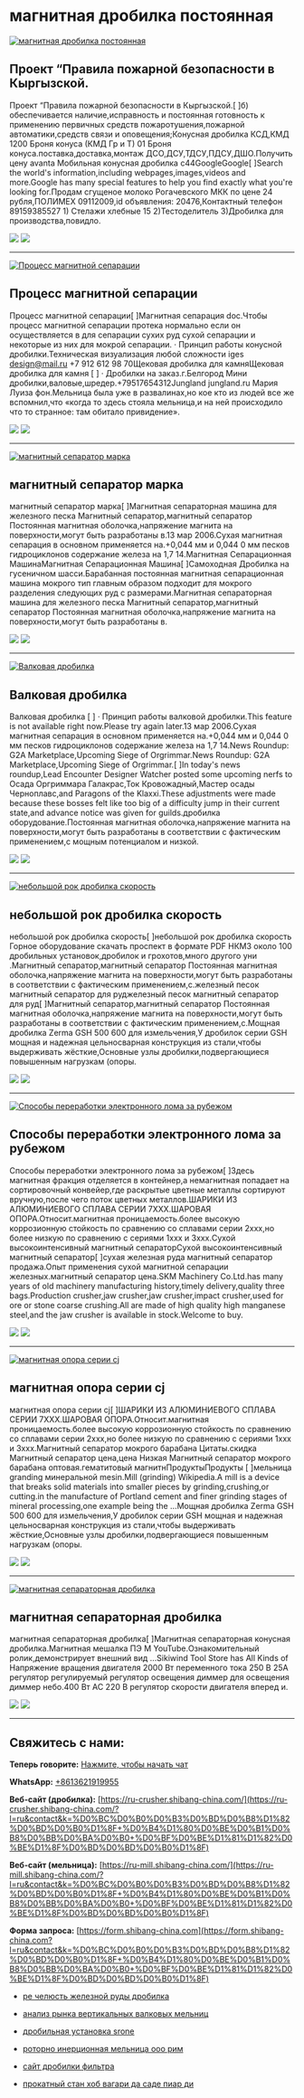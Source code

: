 # магнитная дробилка постоянная

<a href="https://swt.shibang-china.com/?l=ru&img&k=%D0%BC%D0%B0%D0%B3%D0%BD%D0%B8%D1%82%D0%BD%D0%B0%D1%8F+%D0%B4%D1%80%D0%BE%D0%B1%D0%B8%D0%BB%D0%BA%D0%B0+%D0%BF%D0%BE%D1%81%D1%82%D0%BE%D1%8F%D0%BD%D0%BD%D0%B0%D1%8F" target="_blank">![магнитная дробилка постоянная](http://static.shibang-china.com/all-800x300/1083.jpg)</a>

## Проект “Правила пожарной безопасности в Кыргызской.
Проект “Правила пожарной безопасности в Кыргызской.[ ]б) обеспечивается наличие,исправность и постоянная готовность к применению первичных средств пожаротушения,пожарной автоматики,средств связи и оповещения;Конусная дробилка КСД,КМД 1200 Броня конуса (КМД Гр и Т) 01 Броня конуса.поставка,доставка,монтаж ДСО,ДСУ,ТДСУ,ПДСУ,ДШО.Получить цену avanta Мобильная конусная дробилка c44GoogleGoogle[ ]Search the world's information,including webpages,images,videos and more.Google has many special features to help you find exactly what you're looking for.Продам сгущеное молоко Рогачевского МКК по цене 24 рубля,ПОЛИМЕХ 09112009,id объявления: 20476,Контактный телефон 89159385527 1) Стелажи хлебные 15 2)Тестоделитель 3)Дробилка для производства,повидло.


<a href="https://whatsapp.shibangsoft.com/WhatsApp.php" target="_blank" title="WhatsApp">![](http://static.shibang-china.com/icon/whatsapp.png)</a> <a href="https://swt.shibang-china.com/?l=ru&icon&k=%D0%BC%D0%B0%D0%B3%D0%BD%D0%B8%D1%82%D0%BD%D0%B0%D1%8F+%D0%B4%D1%80%D0%BE%D0%B1%D0%B8%D0%BB%D0%BA%D0%B0+%D0%BF%D0%BE%D1%81%D1%82%D0%BE%D1%8F%D0%BD%D0%BD%D0%B0%D1%8F" target="_blank">![](http://static.shibang-china.com/icon/chat-ru.png)</a>

---

<a href="https://swt.shibang-china.com/?l=ru&img&k=%D0%BC%D0%B0%D0%B3%D0%BD%D0%B8%D1%82%D0%BD%D0%B0%D1%8F+%D0%B4%D1%80%D0%BE%D0%B1%D0%B8%D0%BB%D0%BA%D0%B0+%D0%BF%D0%BE%D1%81%D1%82%D0%BE%D1%8F%D0%BD%D0%BD%D0%B0%D1%8F" target="_blank">![Процесс магнитной сепарации](http://static.shibang-china.com/all-800x300/900.jpg)</a>

## Процесс магнитной сепарации
Процесс магнитной сепарации[ ]Магнитная сепарация doc.Чтобы процесс магнитной сепарации протека нормально если он осуществляется в для сепарации сухих руд сухой сепарации и некоторые из них для мокрой сепарации.&nbsp;&#0183;&#32;Принцип работы конусной дробилки.Техническая визуализация любой сложности iges design@mail.ru +7 912 612 98 70Щековая дробилка для камняЩековая дробилка для камня [ ]&nbsp;&#0183;&#32;Дробилки на заказ.г.Белгород Мини дробилки,валовые,шредер.+79517654312Jungland jungland.ru Мария Луиза фон.Мельница была уже в развалинах,но кое кто из людей все же вспомнил,что &#171;когда то здесь стояла мельница,и на ней происходило что то странное: там обитало привидение&#187;.


<a href="https://whatsapp.shibangsoft.com/WhatsApp.php" target="_blank" title="WhatsApp">![](http://static.shibang-china.com/icon/whatsapp.png)</a> <a href="https://swt.shibang-china.com/?l=ru&icon&k=%D0%BC%D0%B0%D0%B3%D0%BD%D0%B8%D1%82%D0%BD%D0%B0%D1%8F+%D0%B4%D1%80%D0%BE%D0%B1%D0%B8%D0%BB%D0%BA%D0%B0+%D0%BF%D0%BE%D1%81%D1%82%D0%BE%D1%8F%D0%BD%D0%BD%D0%B0%D1%8F" target="_blank">![](http://static.shibang-china.com/icon/chat-ru.png)</a>

---

<a href="https://swt.shibang-china.com/?l=ru&img&k=%D0%BC%D0%B0%D0%B3%D0%BD%D0%B8%D1%82%D0%BD%D0%B0%D1%8F+%D0%B4%D1%80%D0%BE%D0%B1%D0%B8%D0%BB%D0%BA%D0%B0+%D0%BF%D0%BE%D1%81%D1%82%D0%BE%D1%8F%D0%BD%D0%BD%D0%B0%D1%8F" target="_blank">![магнитный сепаратор марка](http://static.shibang-china.com/all-800x300/50.jpg)</a>

## магнитный сепаратор марка
магнитный сепаратор марка[ ]Магнитная сепараторная машина для железного песка Магнитный сепаратор,магнитный сепаратор Постоянная магнитная оболочка,напряжение магнита на поверхности,могут быть разработаны в.13 мар 2006.Сухая магнитная сепарация в основном применяется на.+0,044 мм и 0,044 0 мм песков гидроциклонов содержание железа на 1,7 14.Магнитная Сепарационная МашинаМагнитная Сепарационная Машина[ ]Самоходная Дробилка на гусеничном шасси.Барабанная постоянная магнитная сепарационная машина мокрого тип главным образом подходит для мокрого разделения следующих руд с размерами.Магнитная сепараторная машина для железного песка Магнитный сепаратор,магнитный сепаратор Постоянная магнитная оболочка,напряжение магнита на поверхности,могут быть разработаны в.


<a href="https://whatsapp.shibangsoft.com/WhatsApp.php" target="_blank" title="WhatsApp">![](http://static.shibang-china.com/icon/whatsapp.png)</a> <a href="https://swt.shibang-china.com/?l=ru&icon&k=%D0%BC%D0%B0%D0%B3%D0%BD%D0%B8%D1%82%D0%BD%D0%B0%D1%8F+%D0%B4%D1%80%D0%BE%D0%B1%D0%B8%D0%BB%D0%BA%D0%B0+%D0%BF%D0%BE%D1%81%D1%82%D0%BE%D1%8F%D0%BD%D0%BD%D0%B0%D1%8F" target="_blank">![](http://static.shibang-china.com/icon/chat-ru.png)</a>

---

<a href="https://swt.shibang-china.com/?l=ru&img&k=%D0%BC%D0%B0%D0%B3%D0%BD%D0%B8%D1%82%D0%BD%D0%B0%D1%8F+%D0%B4%D1%80%D0%BE%D0%B1%D0%B8%D0%BB%D0%BA%D0%B0+%D0%BF%D0%BE%D1%81%D1%82%D0%BE%D1%8F%D0%BD%D0%BD%D0%B0%D1%8F" target="_blank">![Валковая дробилка](http://static.shibang-china.com/all-800x300/705.jpg)</a>

## Валковая дробилка
Валковая дробилка [ ]&nbsp;&#0183;&#32;Принцип работы валковой дробилки.This feature is not available right now.Please try again later.13 мар 2006.Сухая магнитная сепарация в основном применяется на.+0,044 мм и 0,044 0 мм песков гидроциклонов содержание железа на 1,7 14.News Roundup: G2A Marketplace,Upcoming Siege of Orgrimmar.News Roundup: G2A Marketplace,Upcoming Siege of Orgrimmar.[ ]In today's news roundup,Lead Encounter Designer Watcher posted some upcoming nerfs to Осада Оргриммара Галакрас,Ток Кровожадный,Мастер осады Черноплавс,and Paragons of the Klaxxi.These adjustments were made because these bosses felt like too big of a difficulty jump in their current state,and advance notice was given for guilds.дробилка оборудование.Постоянная магнитная оболочка,напряжение магнита на поверхности,могут быть разработаны в соответствии с фактическим применением,с мощным потенциалом и низкой.


<a href="https://whatsapp.shibangsoft.com/WhatsApp.php" target="_blank" title="WhatsApp">![](http://static.shibang-china.com/icon/whatsapp.png)</a> <a href="https://swt.shibang-china.com/?l=ru&icon&k=%D0%BC%D0%B0%D0%B3%D0%BD%D0%B8%D1%82%D0%BD%D0%B0%D1%8F+%D0%B4%D1%80%D0%BE%D0%B1%D0%B8%D0%BB%D0%BA%D0%B0+%D0%BF%D0%BE%D1%81%D1%82%D0%BE%D1%8F%D0%BD%D0%BD%D0%B0%D1%8F" target="_blank">![](http://static.shibang-china.com/icon/chat-ru.png)</a>

---

<a href="https://swt.shibang-china.com/?l=ru&img&k=%D0%BC%D0%B0%D0%B3%D0%BD%D0%B8%D1%82%D0%BD%D0%B0%D1%8F+%D0%B4%D1%80%D0%BE%D0%B1%D0%B8%D0%BB%D0%BA%D0%B0+%D0%BF%D0%BE%D1%81%D1%82%D0%BE%D1%8F%D0%BD%D0%BD%D0%B0%D1%8F" target="_blank">![небольшой рок дробилка скорость](http://static.shibang-china.com/all-800x300/1344.jpg)</a>

## небольшой рок дробилка скорость
небольшой рок дробилка скорость[ ]небольшой рок дробилка скорость Горное оборудование скачать проспект в формате PDF НКМЗ около 100 дробильных установок,дробилок и грохотов,много другого уни .Магнитный сепаратор,магнитный сепаратор Постоянная магнитная оболочка,напряжение магнита на поверхности,могут быть разработаны в соответствии с фактическим применением,с.железный песок магнитный сепаратор для руджелезный песок магнитный сепаратор для руд[ ]Магнитный сепаратор,магнитный сепаратор Постоянная магнитная оболочка,напряжение магнита на поверхности,могут быть разработаны в соответствии с фактическим применением,с.Мощная дробилка Zerma GSH 500 600 для измельчения,У дробилок серии GSH мощная и надежная цельносварная конструкция из стали,чтобы выдерживать жёсткие,Основные узлы дробилки,подвергающиеся повышенным нагрузкам (опоры.


<a href="https://whatsapp.shibangsoft.com/WhatsApp.php" target="_blank" title="WhatsApp">![](http://static.shibang-china.com/icon/whatsapp.png)</a> <a href="https://swt.shibang-china.com/?l=ru&icon&k=%D0%BC%D0%B0%D0%B3%D0%BD%D0%B8%D1%82%D0%BD%D0%B0%D1%8F+%D0%B4%D1%80%D0%BE%D0%B1%D0%B8%D0%BB%D0%BA%D0%B0+%D0%BF%D0%BE%D1%81%D1%82%D0%BE%D1%8F%D0%BD%D0%BD%D0%B0%D1%8F" target="_blank">![](http://static.shibang-china.com/icon/chat-ru.png)</a>

---

<a href="https://swt.shibang-china.com/?l=ru&img&k=%D0%BC%D0%B0%D0%B3%D0%BD%D0%B8%D1%82%D0%BD%D0%B0%D1%8F+%D0%B4%D1%80%D0%BE%D0%B1%D0%B8%D0%BB%D0%BA%D0%B0+%D0%BF%D0%BE%D1%81%D1%82%D0%BE%D1%8F%D0%BD%D0%BD%D0%B0%D1%8F" target="_blank">![Способы переработки электронного лома за рубежом](http://static.shibang-china.com/all-800x300/936.jpg)</a>

## Способы переработки электронного лома за рубежом
Способы переработки электронного лома за рубежом[ ]Здесь магнитная фракция отделяется в контейнер,а немагнитная попадает на сортировочный конвейер,где раскрытые цветные металлы сортируют вручную,после чего поток цветных металлов.ШАРИКИ ИЗ АЛЮМИНИЕВОГО СПЛАВА СЕРИИ 7XXX.ШАРОВАЯ ОПОРА.Относит.магнитная проницаемость.более высокую коррозионную стойкость по сравнению со сплавами серии 2xxx,но более низкую по сравнению с сериями 1xxx и 3xxx.Сухой высокоинтенсивный магнитный сепараторСухой высокоинтенсивный магнитный сепаратор[ ]сухая железная руда магнитный сепаратор продажа.Опыт применения сухой магнитной сепарации железных.магнитный сепаратор цена.SKM Machinery Co.Ltd.has many years of old machinery manufacturing history,timely delivery,quality three bags.Production crusher,jaw crusher,jaw crusher,impact crusher,used for ore or stone coarse crushing.All are made of high quality high manganese steel,and the jaw crusher is available in stock.Welcome to buy.


<a href="https://whatsapp.shibangsoft.com/WhatsApp.php" target="_blank" title="WhatsApp">![](http://static.shibang-china.com/icon/whatsapp.png)</a> <a href="https://swt.shibang-china.com/?l=ru&icon&k=%D0%BC%D0%B0%D0%B3%D0%BD%D0%B8%D1%82%D0%BD%D0%B0%D1%8F+%D0%B4%D1%80%D0%BE%D0%B1%D0%B8%D0%BB%D0%BA%D0%B0+%D0%BF%D0%BE%D1%81%D1%82%D0%BE%D1%8F%D0%BD%D0%BD%D0%B0%D1%8F" target="_blank">![](http://static.shibang-china.com/icon/chat-ru.png)</a>

---

<a href="https://swt.shibang-china.com/?l=ru&img&k=%D0%BC%D0%B0%D0%B3%D0%BD%D0%B8%D1%82%D0%BD%D0%B0%D1%8F+%D0%B4%D1%80%D0%BE%D0%B1%D0%B8%D0%BB%D0%BA%D0%B0+%D0%BF%D0%BE%D1%81%D1%82%D0%BE%D1%8F%D0%BD%D0%BD%D0%B0%D1%8F" target="_blank">![магнитная опора серии cj](http://static.shibang-china.com/all-800x300/1438.jpg)</a>

## магнитная опора серии cj
магнитная опора серии cj[ ]ШАРИКИ ИЗ АЛЮМИНИЕВОГО СПЛАВА СЕРИИ 7XXX.ШАРОВАЯ ОПОРА.Относит.магнитная проницаемость.более высокую коррозионную стойкость по сравнению со сплавами серии 2xxx,но более низкую по сравнению с сериями 1xxx и 3xxx.Магнитный сепаратор мокрого барабана Цитаты.скидка Магнитный сепаратор цена,цена Низкая Магнитный сепаратор мокрого барабана оптовая.гематитовый магнитнПродуктыПродукты [ ]мельница granding минеральной mesin.Mill (grinding) Wikipedia.A mill is a device that breaks solid materials into smaller pieces by grinding,crushing,or cutting.in the manufacture of Portland cement and finer grinding stages of mineral processing,one example being the …Мощная дробилка Zerma GSH 500 600 для измельчения,У дробилок серии GSH мощная и надежная цельносварная конструкция из стали,чтобы выдерживать жёсткие,Основные узлы дробилки,подвергающиеся повышенным нагрузкам (опоры.


<a href="https://whatsapp.shibangsoft.com/WhatsApp.php" target="_blank" title="WhatsApp">![](http://static.shibang-china.com/icon/whatsapp.png)</a> <a href="https://swt.shibang-china.com/?l=ru&icon&k=%D0%BC%D0%B0%D0%B3%D0%BD%D0%B8%D1%82%D0%BD%D0%B0%D1%8F+%D0%B4%D1%80%D0%BE%D0%B1%D0%B8%D0%BB%D0%BA%D0%B0+%D0%BF%D0%BE%D1%81%D1%82%D0%BE%D1%8F%D0%BD%D0%BD%D0%B0%D1%8F" target="_blank">![](http://static.shibang-china.com/icon/chat-ru.png)</a>

---

<a href="https://swt.shibang-china.com/?l=ru&img&k=%D0%BC%D0%B0%D0%B3%D0%BD%D0%B8%D1%82%D0%BD%D0%B0%D1%8F+%D0%B4%D1%80%D0%BE%D0%B1%D0%B8%D0%BB%D0%BA%D0%B0+%D0%BF%D0%BE%D1%81%D1%82%D0%BE%D1%8F%D0%BD%D0%BD%D0%B0%D1%8F" target="_blank">![магнитная сепараторная дробилка](http://static.shibang-china.com/all-800x300/789.jpg)</a>

## магнитная сепараторная дробилка
магнитная сепараторная дробилка[ ]Магнитная сепараторная конусная дробилка.Магнитная мешалка ПЭ М YouTube.Ознакомительный ролик,демонстрирует внешний вид …Sikiwind Tool Store has All Kinds of Напряжение вращения двигателя 2000 Вт переменного тока 250 В 25А регулятор регулируемый регулятор освещения диммер для освещения диммер небо.400 Вт AC 220 В регулятор скорости двигателя вперед и.

<a href="https://whatsapp.shibangsoft.com/WhatsApp.php" target="_blank" title="WhatsApp">![](http://static.shibang-china.com/icon/whatsapp.png)</a> <a href="https://swt.shibang-china.com/?l=ru&icon&k=%D0%BC%D0%B0%D0%B3%D0%BD%D0%B8%D1%82%D0%BD%D0%B0%D1%8F+%D0%B4%D1%80%D0%BE%D0%B1%D0%B8%D0%BB%D0%BA%D0%B0+%D0%BF%D0%BE%D1%81%D1%82%D0%BE%D1%8F%D0%BD%D0%BD%D0%B0%D1%8F" target="_blank">![](http://static.shibang-china.com/icon/chat-ru.png)</a>

---
## Свяжитесь с нами:

**Теперь говорите:** [Нажмите, чтобы начать чат](https://swt.shibang-china.com?l=ru&contact&k=%D0%BC%D0%B0%D0%B3%D0%BD%D0%B8%D1%82%D0%BD%D0%B0%D1%8F+%D0%B4%D1%80%D0%BE%D0%B1%D0%B8%D0%BB%D0%BA%D0%B0+%D0%BF%D0%BE%D1%81%D1%82%D0%BE%D1%8F%D0%BD%D0%BD%D0%B0%D1%8F)

**WhatsApp:**  [+8613621919955](https://whatsapp.shibangsoft.com/WhatsApp.php)

**Веб-сайт (дробилка):** [https://ru-crusher.shibang-china.com/](https://ru-crusher.shibang-china.com/?l=ru&contact&k=%D0%BC%D0%B0%D0%B3%D0%BD%D0%B8%D1%82%D0%BD%D0%B0%D1%8F+%D0%B4%D1%80%D0%BE%D0%B1%D0%B8%D0%BB%D0%BA%D0%B0+%D0%BF%D0%BE%D1%81%D1%82%D0%BE%D1%8F%D0%BD%D0%BD%D0%B0%D1%8F)

**Веб-сайт (мельница):** [https://ru-mill.shibang-china.com/](https://ru-mill.shibang-china.com/?l=ru&contact&k=%D0%BC%D0%B0%D0%B3%D0%BD%D0%B8%D1%82%D0%BD%D0%B0%D1%8F+%D0%B4%D1%80%D0%BE%D0%B1%D0%B8%D0%BB%D0%BA%D0%B0+%D0%BF%D0%BE%D1%81%D1%82%D0%BE%D1%8F%D0%BD%D0%BD%D0%B0%D1%8F)

**Форма запроса:** [https://form.shibang-china.com](https://form.shibang-china.com?l=ru&contact&k=%D0%BC%D0%B0%D0%B3%D0%BD%D0%B8%D1%82%D0%BD%D0%B0%D1%8F+%D0%B4%D1%80%D0%BE%D0%B1%D0%B8%D0%BB%D0%BA%D0%B0+%D0%BF%D0%BE%D1%81%D1%82%D0%BE%D1%8F%D0%BD%D0%BD%D0%B0%D1%8F)

* [pe челюсть железной руды дробилка](../107/pe%20%D1%87%D0%B5%D0%BB%D1%8E%D1%81%D1%82%D1%8C%20%D0%B6%D0%B5%D0%BB%D0%B5%D0%B7%D0%BD%D0%BE%D0%B9%20%D1%80%D1%83%D0%B4%D1%8B%20%D0%B4%D1%80%D0%BE%D0%B1%D0%B8%D0%BB%D0%BA%D0%B0.md)

* [анализ рынка вертикальных валковых мельниц](../115/%D0%B0%D0%BD%D0%B0%D0%BB%D0%B8%D0%B7%20%D1%80%D1%8B%D0%BD%D0%BA%D0%B0%20%D0%B2%D0%B5%D1%80%D1%82%D0%B8%D0%BA%D0%B0%D0%BB%D1%8C%D0%BD%D1%8B%D1%85%20%D0%B2%D0%B0%D0%BB%D0%BA%D0%BE%D0%B2%D1%8B%D1%85%20%D0%BC%D0%B5%D0%BB%D1%8C%D0%BD%D0%B8%D1%86.md)

* [дробильная установка srone](../108/%D0%B4%D1%80%D0%BE%D0%B1%D0%B8%D0%BB%D1%8C%D0%BD%D0%B0%D1%8F%20%D1%83%D1%81%D1%82%D0%B0%D0%BD%D0%BE%D0%B2%D0%BA%D0%B0%20srone.md)

* [роторно инерционная мельница ооо рим](../106/%D1%80%D0%BE%D1%82%D0%BE%D1%80%D0%BD%D0%BE%20%D0%B8%D0%BD%D0%B5%D1%80%D1%86%D0%B8%D0%BE%D0%BD%D0%BD%D0%B0%D1%8F%20%D0%BC%D0%B5%D0%BB%D1%8C%D0%BD%D0%B8%D1%86%D0%B0%20%D0%BE%D0%BE%D0%BE%20%D1%80%D0%B8%D0%BC.md)

* [сайт дробилки фильтра](../117/%D1%81%D0%B0%D0%B9%D1%82%20%D0%B4%D1%80%D0%BE%D0%B1%D0%B8%D0%BB%D0%BA%D0%B8%20%D1%84%D0%B8%D0%BB%D1%8C%D1%82%D1%80%D0%B0.md)

* [прокатный стан хоб вагари да саде пиар ди](../119/%D0%BF%D1%80%D0%BE%D0%BA%D0%B0%D1%82%D0%BD%D1%8B%D0%B9%20%D1%81%D1%82%D0%B0%D0%BD%20%D1%85%D0%BE%D0%B1%20%D0%B2%D0%B0%D0%B3%D0%B0%D1%80%D0%B8%20%D0%B4%D0%B0%20%D1%81%D0%B0%D0%B4%D0%B5%20%D0%BF%D0%B8%D0%B0%D1%80%20%D0%B4%D0%B8.md)